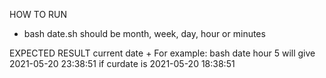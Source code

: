 HOW TO RUN
- bash date.sh <frequency> <value>
<frequency> should be month, week, day, hour or minutes

EXPECTED RESULT
current date + <value> <frequency>
For example: 
bash date hour 5 
will give 2021-05-20 23:38:51 if curdate is 2021-05-20 18:38:51
